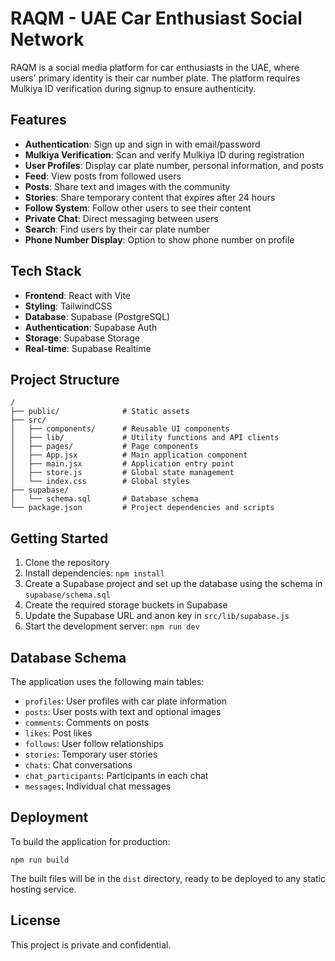 # RAQM - UAE Car Enthusiast Social Network

RAQM is a social media platform for car enthusiasts in the UAE, where users' primary identity is their car number plate. The platform requires Mulkiya ID verification during signup to ensure authenticity.

## Features

- **Authentication**: Sign up and sign in with email/password
- **Mulkiya Verification**: Scan and verify Mulkiya ID during registration
- **User Profiles**: Display car plate number, personal information, and posts
- **Feed**: View posts from followed users
- **Posts**: Share text and images with the community
- **Stories**: Share temporary content that expires after 24 hours
- **Follow System**: Follow other users to see their content
- **Private Chat**: Direct messaging between users
- **Search**: Find users by their car plate number
- **Phone Number Display**: Option to show phone number on profile

## Tech Stack

- **Frontend**: React with Vite
- **Styling**: TailwindCSS
- **Database**: Supabase (PostgreSQL)
- **Authentication**: Supabase Auth
- **Storage**: Supabase Storage
- **Real-time**: Supabase Realtime

## Project Structure

```
/
├── public/              # Static assets
├── src/
│   ├── components/      # Reusable UI components
│   ├── lib/             # Utility functions and API clients
│   ├── pages/           # Page components
│   ├── App.jsx          # Main application component
│   ├── main.jsx         # Application entry point
│   ├── store.js         # Global state management
│   └── index.css        # Global styles
├── supabase/
│   └── schema.sql       # Database schema
└── package.json         # Project dependencies and scripts
```

## Getting Started

1. Clone the repository
2. Install dependencies: `npm install`
3. Create a Supabase project and set up the database using the schema in `supabase/schema.sql`
4. Create the required storage buckets in Supabase
5. Update the Supabase URL and anon key in `src/lib/supabase.js`
6. Start the development server: `npm run dev`

## Database Schema

The application uses the following main tables:

- `profiles`: User profiles with car plate information
- `posts`: User posts with text and optional images
- `comments`: Comments on posts
- `likes`: Post likes
- `follows`: User follow relationships
- `stories`: Temporary user stories
- `chats`: Chat conversations
- `chat_participants`: Participants in each chat
- `messages`: Individual chat messages

## Deployment

To build the application for production:

```
npm run build
```

The built files will be in the `dist` directory, ready to be deployed to any static hosting service.

## License

This project is private and confidential.
